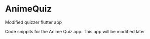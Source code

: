 # AnimeQuiz
Modified quizzer flutter app


Code snippits for the Anime Quiz app. 
This app will be modified later
